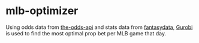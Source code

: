 # mlb-optimizer
Using odds data from [the-odds-api](https://the-odds-api.com/) and stats data from [fantasydata](https://fantasydata.com/), [Gurobi](https://www.gurobi.com/) is used to find the most optimal prop bet per MLB game that day.